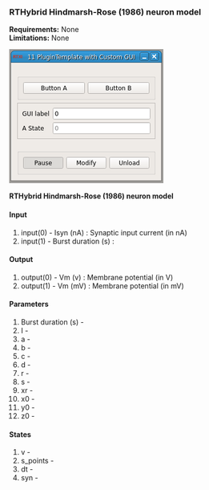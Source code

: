 ### RTHybrid Hindmarsh-Rose (1986) neuron model

**Requirements:** None  
**Limitations:** None  

![RTHybrid Hindmarsh-Rose (1986) neuron model GUI](rthybrid_hindmarsh_rose_1986.png)

<!--start-->
<p><b>RTHybrid Hindmarsh-Rose (1986) neuron model</b></p>
<!--end-->

#### Input
1. input(0) - Isyn (nA) : Synaptic input current (in nA)
2. input(1) - Burst duration (s) : 

#### Output
1. output(0) - Vm (v) : Membrane potential (in V)
2. output(1) - Vm (mV) : Membrane potential (in mV)

#### Parameters
1. Burst duration (s) - 
2. I - 
3. a - 
4. b - 
5. c - 
6. d - 
7. r - 
8. s - 
9. xr - 
10. x0 - 
11. y0 - 
12. z0 - 

#### States
1. v - 
2. s_points - 
3. dt - 
4. syn - 
